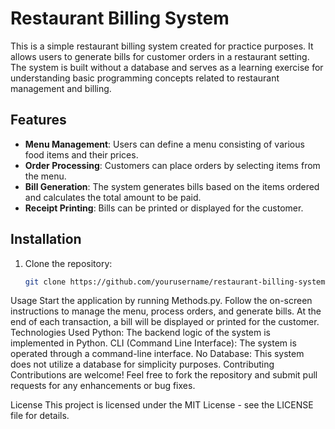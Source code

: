 # Restaurant Billing System

This is a simple restaurant billing system created for practice purposes. It allows users to generate bills for customer orders in a restaurant setting. The system is built without a database and serves as a learning exercise for understanding basic programming concepts related to restaurant management and billing.

## Features

- **Menu Management**: Users can define a menu consisting of various food items and their prices.
- **Order Processing**: Customers can place orders by selecting items from the menu.
- **Bill Generation**: The system generates bills based on the items ordered and calculates the total amount to be paid.
- **Receipt Printing**: Bills can be printed or displayed for the customer.

## Installation

1. Clone the repository:

   ```bash
   git clone https://github.com/yourusername/restaurant-billing-system.git


Usage
Start the application by running Methods.py.
Follow the on-screen instructions to manage the menu, process orders, and generate bills.
At the end of each transaction, a bill will be displayed or printed for the customer.
Technologies Used
Python: The backend logic of the system is implemented in Python.
CLI (Command Line Interface): The system is operated through a command-line interface.
No Database: This system does not utilize a database for simplicity purposes.
Contributing
Contributions are welcome! Feel free to fork the repository and submit pull requests for any enhancements or bug fixes.

License
This project is licensed under the MIT License - see the LICENSE file for details.